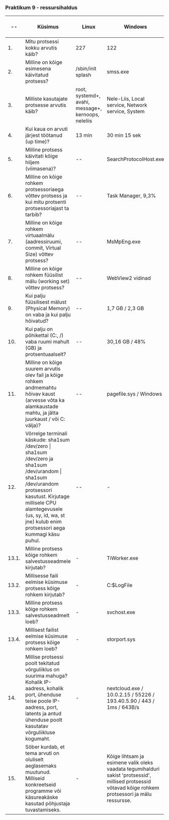 ### Praktikum 9 - ressursihaldus

| -- | Küsimus | Linux | Windows | Linuxis kasutatud käsklus | Windowsis kasutatud tööriist|
| -- | -- | -- | -- | -- | -- |
| 1. | Mitu protsessi kokku arvutis käib? | 227 | 122 | ps -aux \| wc -l | Task Manager -> Jõudlus | 
| 2. | Milline on kõige esimesena käivitatud protsess? | /sbin/init splash | smss.exe | ps axo pid,cmd,comm,etime | Process Explorer -> Start Time | 
| 3. | Milliste kasutajate protsesse arvutis käib? | root, systemd+, avahi, message+, kernoops, neleliis | Nele-Liis, Local service, Network service, System | ps -eo user | Process Explorer -> User Name | 
| 4. | Kui kaua on arvuti järjest töötanud (up time)? | 13 min | 30 min 15 sek | uptime | Task Manager -> Jõudlus | 
| 5. | Milline protsess käivitati kõige hiljem (viimasena)? | -- | SearchProtocolHost.exe | -- | Process Explorer -> Start Time | 
| 6. | Milline on kõige rohkem protsessoriaega võttev protsess ja kui mitu protsenti protsessoriajast ta tarbib? | -- | Task Manager, 9,3% | -- | Task Manager -> Protsessid | 
| 7. | Milline on kõige rohkem virtuaalmälu (aadressiruumi, commit, Virtual Size) võttev protsess? | -- | MsMpEng.exe | -- | Task Manager -> Üksikasjad | 
| 8. | Milline on kõige rohkem füüsilist mälu (working set) võttev protsess? | -- | WebView2 vidinad  | -- | Task Manager -> Protsessid | 
| 9. | Kui palju füüsilisest mälust (Physical Memory) on vaba ja kui palju hõivatud? | -- | 1,7 GB / 2,3 GB | -- | Task Manager -> Jõudlus | 
| 10. | Kui palju on põhikettal (C:, /) vaba ruumi mahult (GB) ja protsentuaalselt? | -- | 30,16 GB / 48% | -- | Disk Manager | 
| 11. | Milline on kõige suurem arvutis olev fail ja kõige rohkem andmemahtu hõivav kaust (arvesse võta ka alamkaustade mahtu, ja jätta juurkaust / või C: välja)? | -- | pagefile.sys / Windows | -- | WinDirStat | 
| 12. | Võrrelge terminali käskude: sha1sum /dev/zero \| sha1sum /dev/zero ja sha1sum /dev/urandom \| sha1sum /dev/urandom protsessori kasutust. Kirjutage millisele CPU alamtegevusele (us, sy, id, wa, st jne) kulub enim protsessori aega kummagi käsu puhul. | -- | - | -- | - | 
| 13.1. | Milline protsess kõige rohkem salvestusseadmele kirjutab? | - | TiWorker.exe | - | Resource Monitor -> Disk | 
| 13.2. | Millisesse faili eelmise küsimuse protsess kõige rohkem kirjutab? | - | C:\$LogFile | - | Resource Monitor -> Disk | 
| 13.3. | Milline protsess kõige rohkem salvestusseadmelt loeb? | - | svchost.exe | - | Resource Monitor -> Disk | 
| 13.4. | Millisest failist eelmise küsimuse protsess kõige rohkem loeb? | - | storport.sys | - | Resource Monitor -> Disk | 
| 14. | Millise protsessi poolt tekitatud võrguliiklus on suurima mahuga? Kohalik IP-aadress, kohalik port, ühenduse teise poole IP-aadress, port, latents ja antud ühenduse poolt kasutatav võrguliikluse kogumaht. | - | nextcloud.exe / 10.0.2.15 / 55226 / 193.40.5.90 / 443 / 1ms / 643B/s | - | Resource Monitor -> Network | 
| 15. | Sõber kurdab, et tema arvuti on oluliselt aeglasemaks muutunud. Milliseid konkreetseid programme või käsureakäske kasutad põhjustaja tuvastamiseks. | - | Kõige lihtsam ja esimene valik oleks vaadata tegumihalduri sakist 'protsessid', millised protsessid võtavad kõige rohkem protsessori ja mälu ressursse. | - | Task Manager -> Protsessid | 
